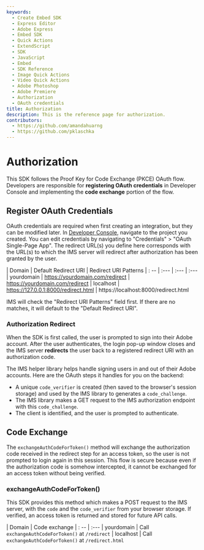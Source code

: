 ```yaml
---
keywords:
  - Create Embed SDK
  - Express Editor
  - Adobe Express
  - Embed SDK
  - Quick Actions
  - ExtendScript
  - SDK
  - JavaScript
  - Embed
  - SDK Reference
  - Image Quick Actions
  - Video Quick Actions
  - Adobe Photoshop
  - Adobe Premiere
  - Authorization
  - OAuth credentials
title: Authorization
description: This is the reference page for authorization. 
contributors:
  - https://github.com/amandahuarng
  - https://github.com/pklaschka
--- 
```


# Authorization

This SDK follows the Proof Key for Code Exchange (PKCE) OAuth flow.  Developers are responsible for **registering OAuth credentials** in Developer Console and implementing the **code exchange** portion of the flow. 

## Register OAuth Credentials
OAuth credentials are required when first creating an integration, but they can be modified later. In [Developer Console](https://developer.adobe.com/console), navigate to the project you created. You can edit credentials by navigating to "Credentials" > "OAuth Single-Page App". The redirect URL(s) you define here corresponds with the URL(s) to which the IMS server will redirect after authorization has been granted by the user. 

| Domain | Default Redirect URI | Redirect URI Patterns 
| : -- | :--- | :--- | :---
| yourdomain | https://yourdomain.com/redirect | https://yourdomain.com/redirect 
| localhost | https://127.0.0.1:8000/redirect.html | https://localhost:8000/redirect.html

IMS will check the "Redirect URI Patterns" field first. If there are no matches, it will default to the "Default Redirect URI". 


### Authorization Redirect
When the SDK is first called, the user is prompted to sign into their Adobe account. After the user authenticates, the login pop-up window closes and the IMS server **redirects** the user back to a registered redirect URI with an authorization code. 

The IMS helper library helps handle signing users in and out of their Adobe accounts. Here are the OAuth steps it handles for you on the backend:
* A unique `code_verifier` is created (then saved to the browser's session storage) and used by the IMS library to generates a `code_challenge`. 
* The IMS library makes a GET request to the IMS authorization endpoint with this `code_challenge`.
* The client is identified, and the user is prompted to authenticate.


## Code Exchange
The `exchangeAuthCodeForToken()` method will exchange the authorization code received in the redirect step for an access token, so the user is not prompted to login again in this session. This flow is secure because even if the authorization code is somehow intercepted, it cannot be exchanged for an access token without being verified.

### exchangeAuthCodeForToken()
This SDK provides this method which makes a POST request to the IMS server, with the `code` and the `code_verifier` from your browser storage. If verified, an access token is returned and stored for future API calls. 

| Domain | Code exchange
| : --  | :---
| yourdomain | Call `exchangeAuthCodeForToken()`  at `/redirect` 
| localhost |  Call `exchangeAuthCodeForToken()` at `/redirect.html`